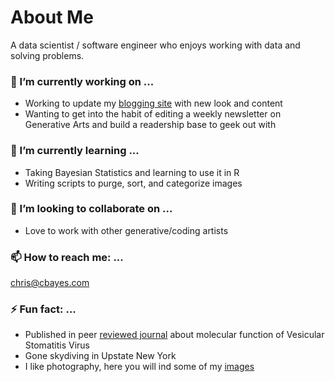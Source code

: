 
# About Me 
A data scientist / software engineer who enjoys working with data and solving problems. 

 
### 🔭 I’m currently working on ...
* Working to update my [blogging site](https://www.cbayes.com) with new look and content
* Wanting to get into the habit of editing a weekly newsletter on Generative Arts and build a readership base to geek out with 

### 🌱 I’m currently learning ...
* Taking Bayesian Statistics and learning to use it in R  
* Writing scripts to purge, sort, and categorize images 

### 👯 I’m looking to collaborate on ...
* Love to work with other generative/coding artists 

### 📫 How to reach me: ...
chris@cbayes.com

### ⚡ Fun fact: ...
* Published in peer [reviewed journal](https://pubmed.ncbi.nlm.nih.gov/27643886/) about molecular function of Vesicular Stomatitis Virus
* Gone skydiving in Upstate New York 
* I like photography, here you will ind some of my [images](https://unsplash.com/@cdr6934)

